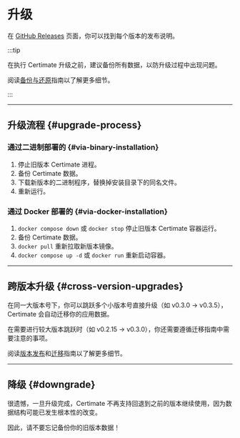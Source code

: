 ﻿# 升级

在 [GitHub Releases](https://github.com/usual2970/certimate/releases) 页面，你可以找到每个版本的发布说明。

:::tip

在执行 Certimate 升级之前，建议备份所有数据，以防升级过程中出现问题。

阅读[备份与还原](./backup)指南以了解更多细节。

:::

---

## 升级流程 {#upgrade-process}

### 通过二进制部署的 {#via-binary-installation}

1. 停止旧版本 Certimate 进程。
2. 备份 Certimate 数据。
3. 下载新版本的二进制程序，替换掉安装目录下的同名文件。
4. 重新运行。

### 通过 Docker 部署的 {#via-docker-installation}

1. `docker compose down` 或 `docker stop` 停止旧版本 Certimate 容器运行。
2. 备份 Certimate 数据。
3. `docker pull` 重新拉取新版本镜像。
4. `docker compose up -d` 或 `docker run` 重新启动容器。

---

## 跨版本升级 {#cross-version-upgrades}

在同一大版本号下，你可以跳跃多个小版本号直接升级（如 v0.3.0 → v0.3.5），Certimate 会自动迁移你的应用数据。

在需要进行较大版本跳跃时（如 v0.2.15 → v0.3.0），你还需要遵循迁移指南中需要注意的事项。

阅读[版本发布](../about/releases)和[迁移](../migrations)指南以了解更多细节。

---

## 降级 {#downgrade}

很遗憾，一旦升级完成，Certimate 不再支持回退到之前的版本继续使用，因为数据结构可能已发生根本性的改变。

因此，请不要忘记备份你的旧版本数据！
